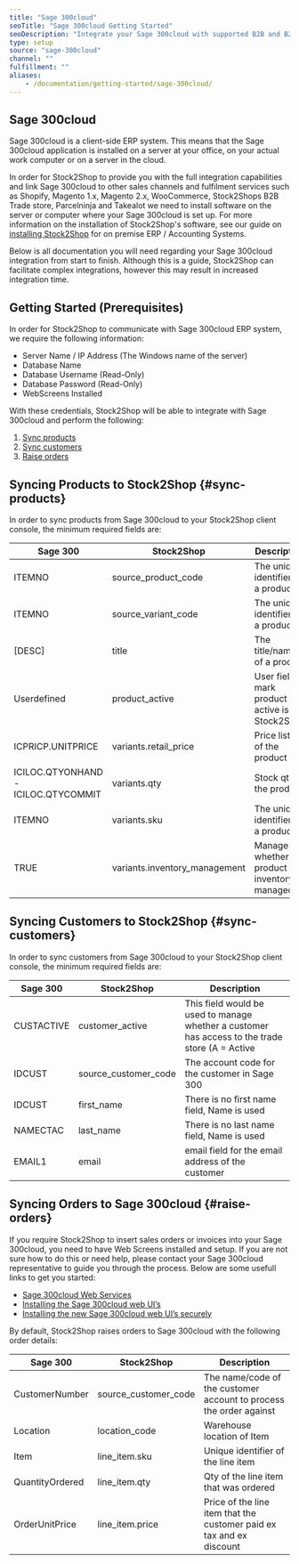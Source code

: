 ```yaml
---
title: "Sage 300cloud"
seoTitle: "Sage 300cloud Getting Started"
seoDescription: "Integrate your Sage 300cloud with supported B2B and B2C Systems through Stock2Shop"
type: setup
source: "sage-300cloud"
channel: ""
fulfillment: ""
aliases:
    - /documentation/getting-started/sage-300cloud/
---
```


## Sage 300cloud
Sage 300cloud is a client-side ERP system. 
This means that the Sage 300cloud application is installed on a 
server at your office, on your actual work computer or on a 
server in the cloud. 

In order for Stock2Shop to provide you 
with the full integration capabilities and link Sage 300cloud
to other sales channels and fulfilment services such as 
Shopify, Magento 1.x, Magento 2.x, WooCommerce, Stock2Shops B2B Trade store, 
Parcelninja and Takealot we need to install software on the server or computer where your Sage 300cloud is set up. 
For more information on the installation of Stock2Shop's software, see our guide on [installing Stock2Shop](/help/setup/installing-stock2shop/ "Installing Stock2Shop for on Premise ERP / Accounting Systems") for on premise ERP / Accounting Systems.

Below is all documentation you will need regarding your Sage 300cloud integration from start to finish.
Although this is a guide, Stock2Shop can facilitate complex integrations, however this may result in increased integration time.

## Getting Started (Prerequisites)
In order for Stock2Shop to communicate with Sage 300cloud ERP system, 
we require the following information:

- Server Name / IP Address (The Windows name of the server)
- Database Name
- Database Username (Read-Only)
- Database Password (Read-Only)
- WebScreens Installed

With these credentials, Stock2Shop will be able to integrate with 
Sage 300cloud and perform the following:

1. [Sync products](#sync-products) 
2. [Sync customers](#sync-customers) 
3. [Raise orders](#raise-orders) 

## Syncing Products to Stock2Shop {#sync-products}
In order to sync products from Sage 300cloud to your Stock2Shop client console, 
the minimum required fields are:

| Sage 300                            | Stock2Shop                     | Description                                     |
| ----------------------------------- | ------------------------------ | ----------------------------------------------- |
| ITEMNO                              | source_product_code            | The unique identifier of a product              |
| ITEMNO                              | source_variant_code            | The unique identifier of a product              |
| [DESC]                              | title                          | The title/name of a product                     |
| Userdefined                         | product_active                 | User field to mark product active is Stock2Shop |
| ICPRICP.UNITPRICE                   | variants.retail_price          | Price lists of the product                      |
| ICILOC.QTYONHAND - ICILOC.QTYCOMMIT | variants.qty                   | Stock qty of the product                        |
| ITEMNO                              | variants.sku                   | The unique identifier of a product              |
| TRUE                                | variants.inventory_management  | Manage whether a product is inventory managed   |

## Syncing Customers to Stock2Shop {#sync-customers}
In order to sync customers from Sage 300cloud to your Stock2Shop client console, 
the minimum required fields are:

| Sage 300   | Stock2Shop             | Description                                                                                                                |
| ---------- | ---------------------- | -------------------------------------------------------------------------------------------------------------------------- |
| CUSTACTIVE | customer_active        | This field would be used to manage whether a customer has access to the trade store (A = Active | D = Delete | I = Ignore) |
| IDCUST     | source_customer_code   | The account code for the customer in Sage 300                                                                              |
| IDCUST     | first_name             | There is no first name field, Name is used                                                                                 |
| NAMECTAC   | last_name              | There is no last name field, Name is used                                                                                  |
| EMAIL1     | email                  | email field for the email address of the customer                                                                          |

## Syncing Orders to Sage 300cloud {#raise-orders}
If you require Stock2Shop to insert sales orders or invoices into your Sage 300cloud, you need to have Web Screens installed and setup. 
If you are not sure how to do this or need help, please contact your Sage 300cloud representative to guide you through the process.
Below are some usefull links to get you started:

- [Sage 300cloud Web Services](https://smist08.wordpress.com/2016/02/15/sage-300c-web-services/ "Sage 300c web services")
- [Installing the Sage 300cloud web UI’s](https://smist08.wordpress.com/2015/08/02/installing-the-sage-300c-web-uis/ "Installing the sage 300 web uis")
- [Installing the new Sage 300cloud web UI’s securely](https://smist08.wordpress.com/2015/08/08/installing-the-new-sage-300-web-uis-securely/ "Installing the new Sage 300 web uis securely")

By default, Stock2Shop raises orders to Sage 300cloud with the following order details:

| Sage 300        | Stock2Shop             | Description                                                          |
| --------------- | ---------------------- | -------------------------------------------------------------------- |
| CustomerNumber  | source_customer_code   | The name/code of the customer account to process the order against   |
| Location        | location_code          | Warehouse location of Item                                           |
| Item            | line_item.sku          | Unique identifier of the line item                                   |
| QuantityOrdered | line_item.qty          | Qty of the line item that was ordered                                |
| OrderUnitPrice  | line_item.price        | Price of the line item that the customer paid ex tax and ex discount |

